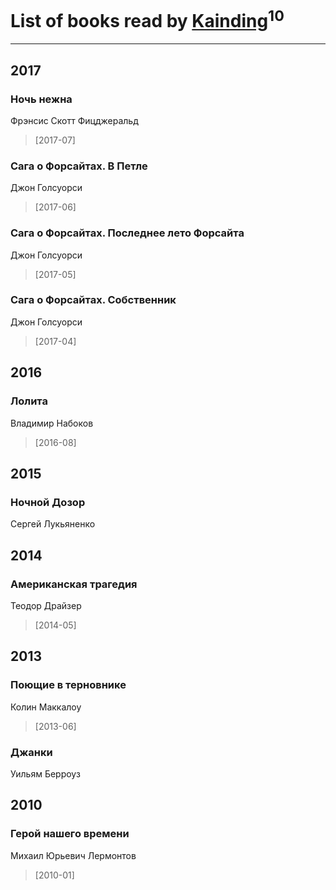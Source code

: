 # List of books read by [Kainding](https://plus.google.com/102220567175253488762)<sup>10</sup>
---

## 2017

### Ночь нежна
Фрэнсис Скотт Фицджеральд
> [2017-07] 


### Сага о Форсайтах. В Петле
Джон Голсуорси
> [2017-06] 


### Сага о Форсайтах. Последнее лето Форсайта
Джон Голсуорси
> [2017-05] 


### Сага о Форсайтах. Собственник
Джон Голсуорси
> [2017-04] 



## 2016

### Лолита
Владимир Набоков
> [2016-08] 



## 2015

### Ночной Дозор
Сергей Лукьяненко



## 2014

### Американская трагедия
Теодор Драйзер
> [2014-05] 



## 2013

### Поющие в терновнике
Колин Маккалоу
> [2013-06] 


### Джанки
Уильям Берроуз



## 2010

### Герой нашего времени
Михаил Юрьевич Лермонтов
> [2010-01] 



